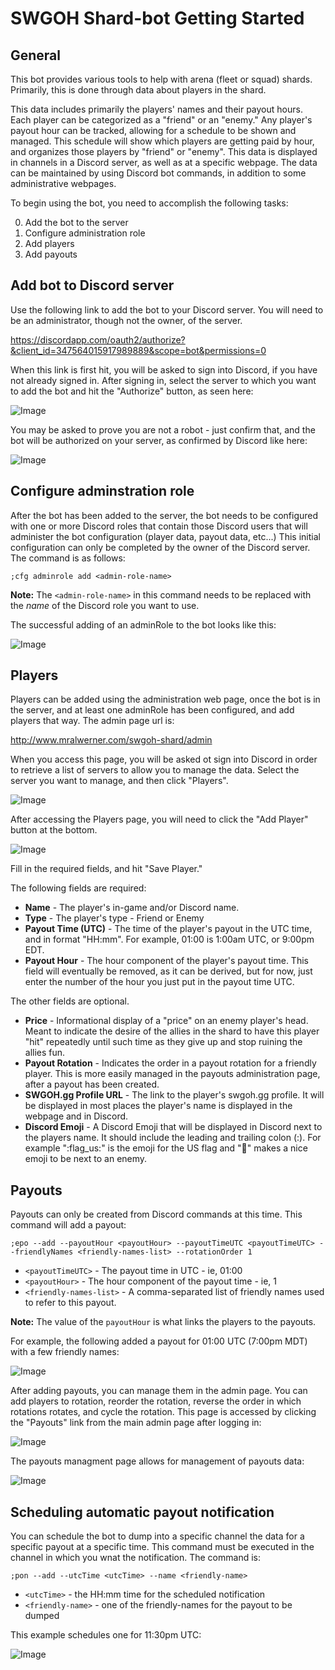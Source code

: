 # SWGOH Shard-bot Getting Started
## General
This bot provides various tools to help with arena (fleet or squad) shards.  Primarily, this is done through data about players in the shard.  

This data includes primarily the players' names and their payout hours.  Each player can be categorized as a "friend" or an "enemy."  Any player's payout hour can be tracked, allowing for a schedule to be shown and managed.  This schedule will show which players are getting paid by hour, and organizes those players by "friend" or "enemy".  This data is displayed in channels in a Discord server, as well as at a specific webpage.  The data can be maintained by using Discord bot commands, in addition to some administrative webpages.

To begin using the bot, you need to accomplish the following tasks:

0. Add the bot to the server
0. Configure administration role
0. Add players
0. Add payouts

## Add bot to Discord server
Use the following link to add the bot to your Discord server.  You will need to be an administrator, though not the owner, of the server.

https://discordapp.com/oauth2/authorize?&client_id=347564015917989889&scope=bot&permissions=0

When this link is first hit, you will be asked to sign into Discord, if you have not already signed in.  After signing in, select the server to which you want to add the bot and hit the "Authorize" button, as seen here:

![Image](add_bot.png)

You may be asked to prove you are not a robot - just confirm that, and the bot will be authorized on your server, as confirmed by Discord like here:

![Image](add_bot_success.png)
## Configure adminstration role
After the bot has been added to the server, the bot needs to be configured with one or more Discord roles that contain those Discord users that will administer the bot configuration (player data, payout data, etc...)  This initial configuration can only be completed by the owner of the Discord server.  The command is as follows:

`;cfg adminrole add <admin-role-name>`

**Note:** The `<admin-role-name>` in this command needs to be replaced with the *name* of the Discord role you want to use.

The successful adding of an adminRole to the bot looks like this:

![Image](add_adminrole.png)

## Players
Players can be added using the administration web page, once the bot is in the server, and at least one adminRole has been configured, and add players that way.  The admin page url is: 

http://www.mralwerner.com/swgoh-shard/admin

When you access this page, you will be asked ot sign into Discord in order to retrieve a list of servers to allow you to manage the data.  Select the server you want to manage, and then click "Players".

![Image](admin_page_main.png)

After accessing the Players page, you will need to click the "Add Player" button at the bottom.

![Image](admin_page_player.png)

Fill in the required fields, and hit "Save Player."  

The following fields are required:
 
* **Name** - The player's in-game and/or Discord name.
* **Type** - The player's type - Friend or Enemy
* **Payout Time (UTC)** - The time of the player's payout in the UTC time, and in format "HH:mm".  For example, 01:00 is 1:00am UTC, or 9:00pm EDT.  
* **Payout Hour** - The hour component of the player's payout time.  This field will eventually be removed, as it can be derived, but for now, just enter the number of the hour you just put in the payout time UTC.

The other fields are optional.

* **Price** - Informational display of a "price" on an enemy player's head.  Meant to indicate the desire of the allies in the shard to have this player "hit" repeatedly until such time as they give up and stop ruining the allies fun.
* **Payout Rotation** - Indicates the order in a payout rotation for a friendly player.  This is more easily managed in the payouts administration page, after a payout has been created.
* **SWGOH.gg Profile URL** - The link to the player's swgoh.gg profile.  It will be displayed in most places the player's name is displayed in the webpage and in Discord.
* **Discord Emoji** - A Discord Emoji that will be displayed in Discord next to the players name.  It should include the leading and trailing colon (:).  For example ":flag_us:" is the emoji for the US flag and ":poop:" makes a nice emoji to be next to an enemy.

## Payouts
Payouts can only be created from Discord commands at this time.  This command will add a payout:

`;epo --add --payoutHour <payoutHour> --payoutTimeUTC <payoutTimeUTC> --friendlyNames <friendly-names-list> --rotationOrder 1`

* `<payoutTimeUTC>` - The payout time in UTC - ie, 01:00
* `<payoutHour>` - The hour component of the payout time - ie, 1
* `<friendly-names-list>` - A comma-separated list of friendly names used to refer to this payout.

**Note:** The value of the `payoutHour` is what links the players to the payouts.

For example, the following added a payout for 01:00 UTC (7:00pm MDT) with a few friendly names:

![Image](payout_hour_added.png)

After adding payouts, you can manage them in the admin page.  You can add players to rotation, reorder the rotation, reverse the order in which rotations rotates, and cycle the rotation.  This page is accessed by clicking the "Payouts" link from the main admin page after logging in:

![Image](admin_page_main.png)

The payouts managment page allows for management of payouts data:

![Image](admin_page_payout.png)

## Scheduling automatic payout notification
You can schedule the bot to dump into a specific channel the data for a specific payout at a specific time.  This command must be executed in the channel in which you wnat the notification.  The command is:

`;pon --add --utcTime <utcTime> --name <friendly-name>`  

* `<utcTime>` - the HH:mm time for the scheduled notification
* `<friendly-name>` - one of the friendly-names for the payout to be dumped

This example schedules one for 11:30pm UTC:

![Image](scheduled_notification.png)
